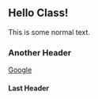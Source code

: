 ## Hello Class!

This is some normal text.

### Another Header

[Google](https://google.com)
#### Last Header
